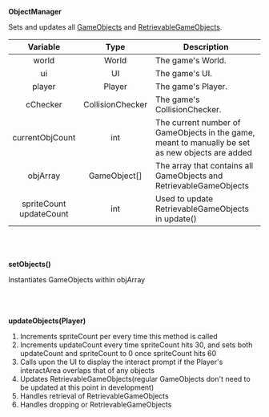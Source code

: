 __ObjectManager__

Sets and updates all [GameObjects](gameobject.md) and [RetrievableGameObjects](retrievablegameobject.md).

|          Variable           |       Type       | Description                                                                                      |
|:---------------------------:|:----------------:|--------------------------------------------------------------------------------------------------|
|            world            |      World       | The game's World.                                                                                |
|             ui              |        UI        | The game's UI.                                                                                   |
|           player            |      Player      | The game's Player.                                                                               |
|          cChecker           | CollisionChecker | The game's CollisionChecker.                                                                     |
|       currentObjCount       |       int        | The current number of GameObjects in the game, meant to manually be set as new objects are added |
|          objArray           |   GameObject[]   | The array that contains all GameObjects and RetrievableGameObjects                               |
| spriteCount<br/>updateCount |       int        | Used to update RetrievableGameObjects in update()                                                |

\
\
\
__setObjects()__

Instantiates GameObjects within objArray

\
\
\
__updateObjects(Player)__

1. Increments spriteCount per every time this method is called
2. Increments updateCount every time spriteCount hits 30, and sets both updateCount and spriteCount to 0 once spriteCount hits 60
3. Calls upon the UI to display the interact prompt if the Player's interactArea overlaps that of any objects
4. Updates RetrievableGameObjects(regular GameObjects don't need to be updated at this point in development)
5. Handles retrieval of RetrievableGameObjects
6. Handles dropping or RetrievableGameObjects
